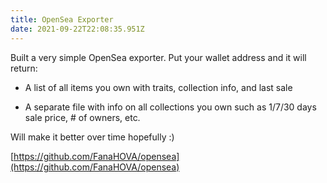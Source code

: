 ```yaml
---
title: OpenSea Exporter
date: 2021-09-22T22:08:35.951Z
---
```


Built a very simple OpenSea exporter. Put your wallet address and it will return:

- A list of all items you own with traits, collection info, and last sale 

- A separate file with info on all collections you own such as 1/7/30 days sale price, # of owners, etc.

Will make it better over time hopefully :)

[https://github.com/FanaHOVA/opensea](https://github.com/FanaHOVA/opensea)